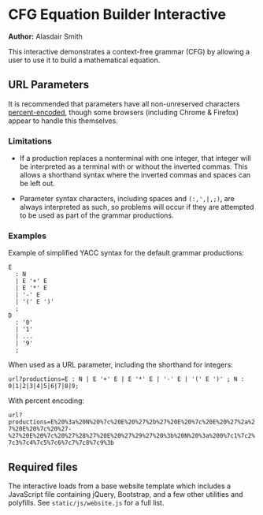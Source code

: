 # CFG Equation Builder Interactive

**Author:** Alasdair Smith

This interactive demonstrates a context-free grammar (CFG) by allowing a user to use it to build a mathematical equation.

## URL Parameters

It is recommended that parameters have all non-unreserved characters [percent-encoded](https://en.wikipedia.org/wiki/Percent-encoding),
though some browsers (including Chrome & Firefox) appear to handle this themselves.

### Limitations

- If a production replaces a nonterminal with one integer, that integer will
be interpreted as a terminal with or without the inverted commas.
This allows a shorthand syntax where the inverted commas and spaces can be left out.

- Parameter syntax characters, including spaces and `(:,',|,;)`, are always interpreted as such,
so problems will occur if they are attempted to be used as part of the grammar productions.

### Examples

Example of simplified YACC syntax for the default grammar productions:

```text
E
  : N
  | E '+' E
  | E '*' E
  | '-' E
  | '(' E ')'
  ;
D
  : '0'
  | '1'
  | ...
  | '9'
  ;
```

When used as a URL parameter, including the shorthand for integers:

`url?productions=E : N | E '+' E | E '*' E | '-' E | '(' E ')' ; N : 0|1|2|3|4|5|6|7|8|9;`

With percent encoding:

`url?productions=E%20%3a%20N%20%7c%20E%20%27%2b%27%20E%20%7c%20E%20%27%2a%27%20E%20%7c%20%27-%27%20E%20%7c%20%27%28%27%20E%20%27%29%27%20%3b%20N%20%3a%200%7c1%7c2%7c3%7c4%7c5%7c6%7c7%7c8%7c9%3b`

## Required files

The interactive loads from a base website template which includes a JavaScript file containing jQuery, Bootstrap, and a few other utilities and polyfills.
See `static/js/website.js` for a full list.
